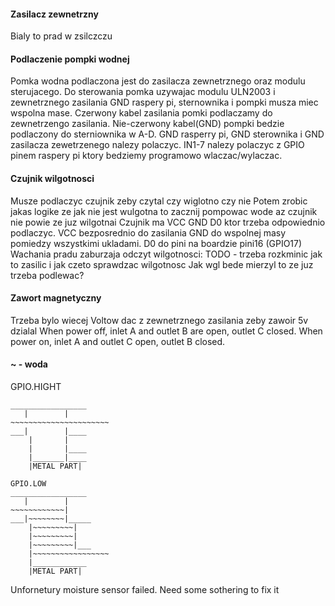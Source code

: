 #### Zasilacz zewnetrzny
Bialy to prad w zsilczczu

#### Podlaczenie pompki wodnej
Pomka wodna podlaczona jest do zasilacza zewnetrznego oraz modulu sterujacego.
Do sterowania pomka uzywajac modulu ULN2003 i zewnetrznego zasilania GND raspery pi,
sternownika i pompki musza miec wspolna mase. Czerwony kabel zasilania pomki podlaczamy
do zewnetrzengo zasilania. Nie-czerwony kabel(GND) pompki bedzie podlaczony do sterniownika w A-D.
GND rasperry pi, GND sterownika i GND zasilacza zewetrzenego nalezy polaczyc.
IN1-7 nalezy polaczyc z GPIO pinem raspery pi ktory bedziemy programowo wlaczac/wylaczac.

#### Czujnik wilgotnosci
Musze podlaczyc czujnik zeby czytal czy wiglotno czy nie
Potem zrobic jakas logike ze jak nie jest wulgotna to zacznij pompowac wode az czujnik nie powie ze juz wilgotnai
Czujnik ma VCC GND D0 ktor trzeba odpowiednio podlaczyc. VCC bezposrednio do zasilania
GND do wspolnej masy pomiedzy wszystkimi ukladami. D0 do pini na boardzie pini16 (GPIO17)
Wachania pradu zaburzaja odczyt wilgotnosci: TODO - trzeba rozkminic jak to zasilic i jak czeto sprawdzac wilgotnosc
Jak wgl bede mierzyl to ze juz trzeba podlewac?

#### Zawort magnetyczny 
Trzeba bylo wiecej Voltow dac z zewnetrznego zasilania zeby zawoir 5v dzialal
When power off, inlet A and outlet B are open, outlet C closed.
When power on, inlet A and outlet C open, outlet B closed.

#### ~ - woda
GPIO.HIGHT
```
_________________
   |        |
~~~~~~~~~~~~~~~~~~~~~~
___|        |____
    |       |
    |       |____
    |_______|____
    |METAL PART|

GPIO.LOW
_________________
   |        |
~~~~~~~~~~~~|
___|~~~~~~~~|_____
    |~~~~~~~~~|
    |~~~~~~~~~|
    |~~~~~~~~~|___
    |~~~~~~~~~~~~~~~~~
    |____________
    |METAL PART|
```

Unfornetury moisture sensor failed. Need some sothering to fix it
